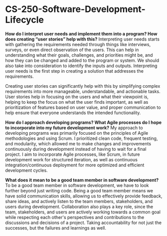 # CS-250-Software-Development-Lifecycle

**How do I interpret user needs and implement them into a program? How does creating “user stories” help with this?**
  Interpreting user needs starts with gathering the requirements needed through things like interviews, surveys, or even direct observation of the users. This can help in understanding what their goals, challenges, and priorities might be, and how they can be changed and added to the program or system. We should also take into consideration to identify the  inputs and outputs. Interpreting user needs is the first step in creating a solution that addresses the requirements.

  Creating user stories can significantly help with this by simplifying complex requirements into more manageable, understandable, and actionable tasks. User stories help in focusing on the users and what their viewpoint is, helping to keep the focus on what the user finds important, as well as prioritization of features based on user value, and proper communication to help ensure that everyone understands the intended functionality.

  
**How do I approach developing programs? What Agile processes do I hope to incorporate into my future development work?**
  My approach to developing programs was primarily focused on the principles of Agile methodologies and using Scrum. I prioritized clean code, frequent testing, and modularity, which allowed me to make changes and improvements continuously during development instead of having to wait for a final project. I aim to incorporate Agile processes, like Scrum, in future development work for structured iteration, as well as continuous integration/continuous deployment for more optimized and efficient development cycles.

  
**What does it mean to be a good team member in software development?**
  To be a good team member in software development, we have to look further beyond just writing code. Being a good team member means we have solid communication skills, allowing us to effectively provide feedback, share ideas, and actively listen to the team members, stakeholders, and users during development. Collaboration also plays a key role, since the team, stakeholders, and users are actively working towards a common goal while respecting each other's perspectives and contributions to the discussions and decisions of a project. Taking accountability for not just the successes, but the failures and learnings as well. 
